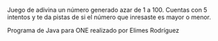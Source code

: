 ﻿Juego de adivina un número generado azar de 1 a 100. 
Cuentas con 5 intentos y te da pistas de si el número que 
inresaste es mayor o menor.
 
Programa de Java para ONE realizado por Elimes Rodríguez
